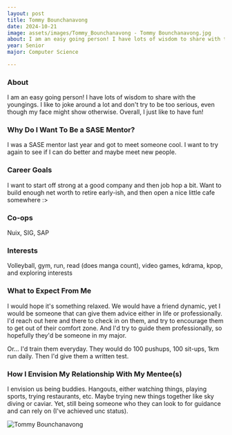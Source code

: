 ```yaml
---
layout: post
title: Tommy Bounchanavong 
date: 2024-10-21
image: assets/images/Tommy_Bounchanavong - Tommy Bounchanavong.jpg
about: I am an easy going person! I have lots of wisdom to share with the youngings. I like to joke around a lot and don't try to be too serious, even though my face might show otherwise. Overall, I just like to have fun!
year: Senior
major: Computer Science

---
```


### About

I am an easy going person! I have lots of wisdom to share with the youngings. I like to joke around a lot and don't try to be too serious, even though my face might show otherwise. Overall, I just like to have fun!

### Why Do I Want To Be a SASE Mentor?

I was a SASE mentor last year and got to meet someone cool. I want to try again to see if I can do better and maybe meet new people.

### Career Goals

I want to start off strong at a good company and then job hop a bit. Want to build enough net worth to retire early-ish, and then open a nice little cafe somewhere :>

### Co-ops

Nuix, SIG, SAP

### Interests

Volleyball, gym, run, read (does manga count), video games, kdrama, kpop, and exploring interests

### What to Expect From Me

I would hope it's something relaxed. We would have a friend dynamic, yet I would be someone that can give them advice either in life or professionally. I'd reach out here and there to check in on them, and try to encourage them to get out of their comfort zone. And I'd try to guide them professionally, so hopefully they'd be someone in my major.

Or... I'd train them everyday. They would do 100 pushups, 100 sit-ups, 1km run daily. Then I'd give them a written test.

### How I Envision My Relationship With My Mentee(s) 

I envision us being buddies. Hangouts, either watching things, playing sports, trying restaurants, etc. Maybe trying new things together like sky diving or caviar. Yet, still being someone who they can look to for guidance and can rely on (I've achieved unc status).

<div class="text-center my-5">
    <img src="https://sase-drexel.github.io/mentorship-2024/assets/images/Tommy_Bounchanavong - Tommy Bounchanavong.jpg" alt="Tommy Bounchanavong" class="rounded post-img" />
</div>
